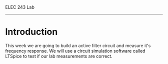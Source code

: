ELEC 243 Lab

------------------------------------------------------------------------

Introduction
============

This week we are going to build an active filter circuit and measure
it's frequency response. We will use a circuit simulation software
called LTSpice to test if our lab measurements are correct.
